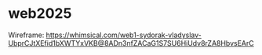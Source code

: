# web2025

Wireframe: 
https://whimsical.com/web1-sydorak-vladyslav-UbprCJtXEfid1bXWTYxVKB@8ADn3nfZACaG1S7SU6HiUdv8rZA8HbvsEArC